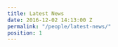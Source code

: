 ```yaml
---
title: Latest News
date: 2016-12-02 14:13:00 Z
permalink: "/people/latest-news/"
position: 1
---
```


